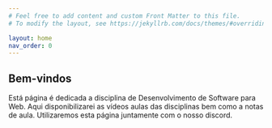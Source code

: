 ```yaml
---
# Feel free to add content and custom Front Matter to this file.
# To modify the layout, see https://jekyllrb.com/docs/themes/#overriding-theme-defaults

layout: home
nav_order: 0
---
```


## Bem-vindos

Está página é dedicada a disciplina de Desenvolvimento de Software para Web. 
Aqui disponibilizarei as vídeos aulas das disciplinas bem como a notas de aula. 
Utilizaremos esta página juntamente com o nosso discord.
